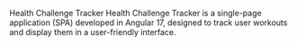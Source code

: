 Health Challenge Tracker
Health Challenge Tracker is a single-page application (SPA) developed in Angular 17, designed to track user workouts and display them in a user-friendly interface.
